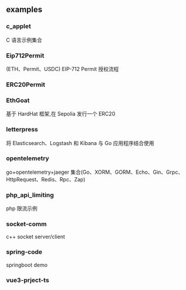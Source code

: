 ## examples

### c_applet

C 语言示例集合

### Eip712Permit

(ETH、Permit、USDC) EIP-712 Permit 授权流程

### ERC20Permit

### EthGoat

基于 HardHat 框架,在 Sepolia 发行一个 ERC20

### letterpress

将 Elasticsearch、Logstash 和 Kibana 与 Go 应用程序结合使用

### opentelemetry

go+opentelemetry+jaeger 集合(Go、XORM、GORM、Echo、Gin、Grpc、HttpRequest、Redis、Rpc、Zap)

### php_api_limiting

php 限流示例

### socket-comm

c++ socket server/client

### spring-code

springboot demo

### vue3-prject-ts
